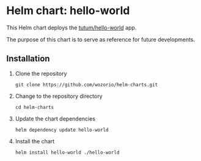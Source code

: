 # Helm chart: hello-world

This Helm chart deploys the [tutum/hello-world](https://hub.docker.com/r/tutum/hello-world) app.

The purpose of this chart is to serve as reference for future developments.

## Installation

1. Clone the repository
    ```
    git clone https://github.com/wozorio/helm-charts.git
    ```
1. Change to the repository directory
    ```
    cd helm-charts
    ```
1. Update the chart dependencies
    ```
    helm dependency update hello-world
    ```
1. Install the chart
    ```
    helm install hello-world ./hello-world
    ```
